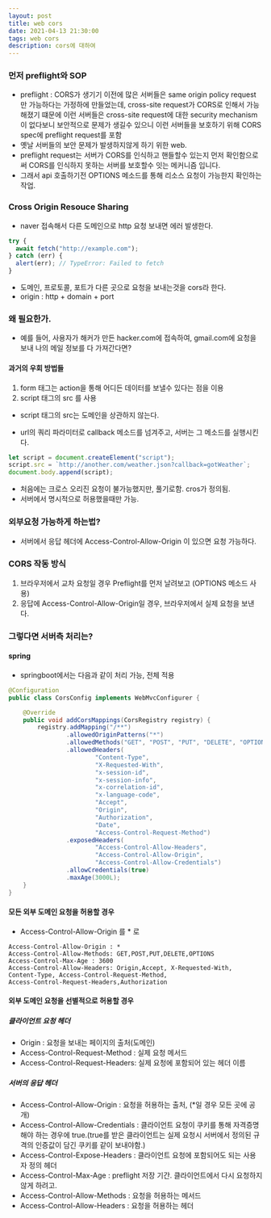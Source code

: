 ```yaml
---
layout: post
title: web cors
date: 2021-04-13 21:30:00
tags: web cors
description: cors에 대하여
---
```


### 먼저 preflight와 SOP
- preflight : CORS가 생기기 이전에 많은 서버들은 same origin policy request만 가능하다는 가정하에 만들었는데, cross-site request가 CORS로 인해서 가능해졌기 떄문에 이런 서버들은 cross-site request에 대한 security mechanism이 없다보니 보안적으로 문제가 생길수 있으니 이런 서버들을 보호하기 위해 CORS spec에 preflight request를 포함
- 옛날 서버들의 보안 문제가 발생하지않게 하기 위한 web.
- preflight request는 서버가 CORS를 인식하고 핸들할수 있는지 먼저 확인함으로써 CORS를 인식하지 못하는 서버를 보호할수 잇는 메커니즘 입니다.
- 그래서 api 호출하기전 OPTIONS 메소드를 통해 리소스 요청이 가능한지 확인하는 작업.

### Cross Origin Resouce Sharing

- naver 접속해서 다른 도메인으로 http 요청 보내면 에러 발생한다.

```javascript
try {
  await fetch("http://example.com");
} catch (err) {
  alert(err); // TypeError: Failed to fetch
}
```

- 도메인, 프로토콜, 포트가 다른 곳으로 요청을 보내는것을 cors라 한다.
- origin : http + domain + port

### 왜 필요한가.

- 예를 들어, 사용자가 해커가 만든 hacker.com에 접속하여, gmail.com에 요청을 보내 나의 메일 정보를 다 가져간다면?

#### 과거의 우회 방법들

1. form 태그는 action을 통해 어디든 데이터를 보낼수 있다는 점을 이용
2. script 태그의 src 를 사용

- script 태그의 src는 도메인을 상관하지 않는다.

- url의 쿼리 파라미터로 callback 메소드를 넘겨주고, 서버는 그 메소드를 실행시킨다.

```javascript
let script = document.createElement("script");
script.src = `http://another.com/weather.json?callback=gotWeather`;
document.body.append(script);
```

- 처음에는 크로스 오리진 요청이 불가능했지만, 풀기로함. cros가 정의됨.
- 서버에서 명시적으로 허용했을때만 가능.

### 외부요청 가능하게 하는법?

- 서버에서 응답 헤더에 Access-Control-Allow-Origin 이 있으면 요청 가능하다.

### CORS 작동 방식

1. 브라우저에서 교차 요청일 경우 Preflight를 먼저 날려보고 (OPTIONS 메소드 사용)
2. 응답에 Access-Control-Allow-Origin일 경우, 브라우저에서 실제 요청을 보낸다.

### 그렇다면 서버측 처리는?

#### spring

- springboot에서는 다음과 같이 처리 가능, 전체 적용

```java
@Configuration
public class CorsConfig implements WebMvcConfigurer {

    @Override
    public void addCorsMappings(CorsRegistry registry) {
        registry.addMapping("/**")
                .allowedOriginPatterns("*")
                .allowedMethods("GET", "POST", "PUT", "DELETE", "OPTIONS")
                .allowedHeaders(
                        "Content-Type",
                        "X-Requested-With",
                        "x-session-id",
                        "x-session-info",
                        "x-correlation-id",
                        "x-language-code",
                        "Accept",
                        "Origin",
                        "Authorization",
                        "Date",
                        "Access-Control-Request-Method")
                .exposedHeaders(
                        "Access-Control-Allow-Headers",
                        "Access-Control-Allow-Origin",
                        "Access-Control-Allow-Credentials")
                .allowCredentials(true)
                .maxAge(3000L);
    }
}
```

#### 모든 외부 도메인 요청을 허용할 경우

- Access-Control-Allow-Origin 를 \* 로

```
Access-Control-Allow-Origin : *
Access-Control-Allow-Methods: GET,POST,PUT,DELETE,OPTIONS
Access-Control-Max-Age : 3600
Access-Control-Allow-Headers: Origin,Accept, X-Requested-With, Content-Type, Access-Control-Request-Method,
Access-Control-Request-Headers,Authorization
```

#### 외부 도메인 요청을 선별적으로 허용할 경우

##### 클라이언트 요청 헤더

- Origin : 요청을 보내는 페이지의 출처(도메인)
- Access-Control-Request-Method : 실제 요청 메서드
- Access-Control-Request-Headers: 실제 요청에 포함되어 있는 헤더 이름

##### 서버의 응답 헤더

- Access-Control-Allow-Origin : 요청을 허용하는 출처, (\*일 경우 모든 곳에 공개)
- Access-Control-Allow-Credentials : 클라이언트 요청이 쿠키를 통해 자격증명 해야 하는 경우에 true.(true를 받은 클라이언트는 실제 요청시 서버에서 정의된 규격의 인증값이 담긴 쿠키를 같이 보내야함.)
- Access-Control-Expose-Headers : 클라이언트 요청에 포함되어도 되는 사용자 정의 헤더
- Access-Control-Max-Age : preflight 저장 기간. 클라이언트에서 다시 요청하지 않게 하려고.
- Access-Control-Allow-Methods : 요청을 허용하는 메서드
- Access-Control-Allow-Headers : 요청을 허용하는 헤더
